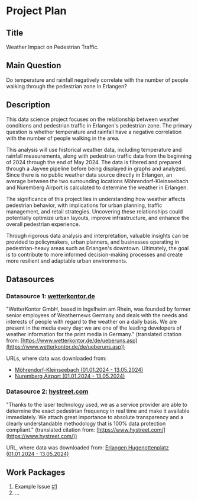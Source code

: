 # Project Plan

## Title

<!-- Give your project a short title. -->

Weather Impact on Pedestrian Traffic.

## Main Question

<!-- Think about one main question you want to answer based on the data. -->

Do temperature and rainfall negatively correlate with the number of people walking through the pedestrian zone in Erlangen?

## Description

<!-- Describe your data science project in max. 200 words. Consider writing about why and how you attempt it. -->

This data science project focuses on the relationship between weather conditions and pedestrian traffic in Erlangen's pedestrian zone. The primary question is whether temperature and rainfall have a negative correlation with the number of people walking in the area.

This analysis will use historical weather data, including temperature and rainfall measurements, along with pedestrian traffic data from the beginning of 2024 through the end of May 2024. The data is filtered and prepared through a Jayvee pipeline before being displayed in graphs and analyzed. Since there is no public weather data source directly in Erlangen, an average between the two surrounding locations Möhrendorf-Kleinseebach and Nuremberg Airport is calculated to determine the weather in Erlangen.

The significance of this project lies in understanding how weather affects pedestrian behavior, with implications for urban planning, traffic management, and retail strategies. Uncovering these relationships could potentially optimize urban layouts, improve infrastructure, and enhance the overall pedestrian experience.

Through rigorous data analysis and interpretation, valuable insights can be provided to policymakers, urban planners, and businesses operating in pedestrian-heavy areas such as Erlangen's downtown. Ultimately, the goal is to contribute to more informed decision-making processes and create more resilient and adaptable urban environments.

## Datasources

<!-- Describe each datasources you plan to use in a section. Use the prefic "DatasourceX" where X is the id of the datasource. -->

### Datasource 1: [wetterkontor.de](https://www.wetterkontor.de)

"WetterKontor GmbH, based in Ingelheim am Rhein, was founded by former senior employees of Weathernews Germany and deals with the needs and interests of people with regard to the weather on a daily basis. We are present in the media every day: we are one of the leading developers of weather information for the print media in Germany." (translated citation from: [https://www.wetterkontor.de/de/ueberuns.asp](https://www.wetterkontor.de/de/ueberuns.asp))

URLs, where data was downloaded from:

* [Möhrendorf-Kleinseebach (01.01.2024 - 13.05.2024)](https://www.wetterkontor.de/de/wetter/deutschland/rueckblick.asp?id=P257&datum0=01.01.2024&datum1=13.05.2024&jr=2024&mo=5&datum=13.05.2024&t=8&part=0)
* [Nuremberg Airport (01.01.2024 - 13.05.2024)](https://www.wetterkontor.de/de/wetter/deutschland/rueckblick.asp?id=124&datum0=01.01.2024&datum1=13.05.2024&jr=2024&mo=5&datum=13.05.2024&t=8&part=0)

### Datasource 2: [hystreet.com](https://www.hystreet.com)

"Thanks to the laser technology used, we as a service provider are able to determine the exact pedestrian frequency in real time and make it available immediately. We attach great importance to absolute transparency and a clearly understandable methodology that is 100% data protection compliant." (translated citation from: [https://www.hystreet.com/](https://www.hystreet.com/))

URL, where data was downloaded from: [Erlangen Hugenottenplatz (01.01.2024 - 13.05.2024)](https://hystreet.com/locations/142?from=2023-12-31T23%3A00%3A00.000Z&to=2024-05-13T23%3A00%3A00.000Z)

## Work Packages

<!-- List of work packages ordered sequentially, each pointing to an issue with more details. -->

1. Example Issue [#1][i1]
2. ...

[i1]: https://github.com/jvalue/made-template/issues/1